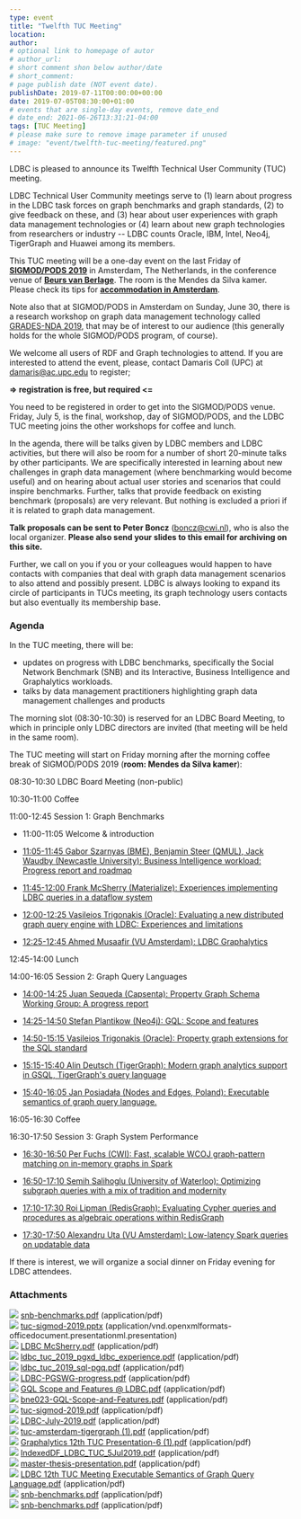 ```yaml
---
type: event
title: "Twelfth TUC Meeting"
location: 
author: 
# optional link to homepage of autor
# author_url: 
# short comment shon below author/date
# short_comment:
# page publish date (NOT event date).
publishDate: 2019-07-11T00:00:00+00:00
date: 2019-07-05T08:30:00+01:00
# events that are single-day events, remove date_end
# date_end: 2021-06-26T13:31:21-04:00
tags: [TUC Meeting]
# please make sure to remove image parameter if unused
# image: "event/twelfth-tuc-meeting/featured.png"
---
```


LDBC is pleased to announce its Twelfth Technical User Community (TUC) meeting. 

LDBC Technical User Community meetings serve to (1) learn about progress
in the LDBC task forces on graph benchmarks and graph standards, (2) to
give feedback on these, and (3) hear about user experiences with graph
data management technologies or (4) learn about new graph technologies
from researchers or industry -- LDBC counts Oracle, IBM, Intel, Neo4j,
TigerGraph and Huawei among its members.

This TUC meeting will be a one-day event on the last Friday
of **[SIGMOD/PODS 2019](https://sigmod2019.org/)** in
Amsterdam, The Netherlands, in the conference venue of **[Beurs van Berlage](http://sigmod2019.org/conf_venue)**. The room is the Mendes da Silva kamer. Please check its tips for **[accommodation in Amsterdam](http://sigmod2019.org/accommodation)**.

Note also that at SIGMOD/PODS in Amsterdam on Sunday, June 30, there is a research workshop on graph data management technology called [GRADES-NDA 2019](https://sites.google.com/site/gradesnda2019), that
may be of interest to our audience (this generally holds for the whole
SIGMOD/PODS program, of course).

We welcome all users of RDF and Graph technologies to attend. If you are
interested to attend the event, please, contact Damaris Coll (UPC)
at <damaris@ac.upc.edu> to register;

**=\> registration is free, but required \<=**

You need to be registered in order to get into the SIGMOD/PODS venue.
Friday, July 5, is the final, workshop, day of SIGMOD/PODS, and the LDBC
TUC meeting joins the other workshops for coffee and lunch.

In the agenda, there will be talks given by LDBC members and LDBC
activities, but there will also be room for a number of short 20-minute
talks by other participants. We are specifically interested in learning
about new challenges in graph data management (where benchmarking would
become useful) and on hearing about actual user stories and scenarios
that could inspire benchmarks. Further, talks that provide feedback on
existing benchmark (proposals) are very relevant. But nothing is
excluded a priori if it is related to graph data management.

**Talk proposals can be sent to Peter Boncz** (boncz@cwi.nl), who is
also the local organizer. **Please also send your slides to this email
for archiving on this site.**

Further, we call on you if you or your colleagues would happen to have
contacts with companies that deal with graph data management scenarios
to also attend and possibly present. LDBC is always looking to expand
its circle of participants in TUCs meeting, its graph technology users
contacts but also eventually its membership base.

### Agenda

In the TUC meeting, there will be:

-   updates on progress with LDBC benchmarks, specifically the Social
    Network Benchmark (SNB) and its Interactive, Business Intelligence
    and Graphalytics workloads.
-   talks by data management practitioners highlighting graph data
    management challenges and products

The morning slot (08:30-10:30) is reserved for an LDBC Board Meeting, to
which in principle only LDBC directors are invited (that meeting will be
held in the same room).

The  TUC meeting will start on Friday morning after the morning coffee
break of SIGMOD/PODS 2019 (**room: Mendes da Silva kamer**):

08:30-10:30 LDBC Board Meeting (non-public)

10:30-11:00 Coffee

11:00-12:45 Session 1: Graph Benchmarks

-   11:00-11:05 Welcome & introduction

-   [11:05-11:45 Gabor Szarnyas (BME), Benjamin Steer (QMUL), Jack
    Waudby (Newcastle University): Business Intelligence workload:
    Progress report and roadmap](attachments/106233859/112230404.pdf)
    

-   [11:45-12:00 Frank McSherry (Materialize): Experiences implementing
    LDBC queries in a dataflow system](attachments/106233859/111706117.pdf)

-   [12:00-12:25 Vasileios Trigonakis (Oracle): Evaluating a new
    distributed graph query engine with LDBC: Experiences and
    limitations](attachments/106233859/111706118.pdf)

-   [12:25-12:45 Ahmed Musaafir (VU Amsterdam): LDBC Graphalytics](attachments/106233859/111706130.pdf)

12:45-14:00 Lunch

14:00-16:05 Session 2: Graph Query Languages

-   [14:00-14:25 Juan Sequeda (Capsenta): Property Graph Schema Working
    Group: A progress report](attachments/106233859/111706120.pdf)

-   [14:25-14:50 Stefan Plantikow (Neo4j): GQL: Scope and
    features](attachments/106233859/111706121.pdf)

-   [14:50-15:15 Vasileios Trigonakis (Oracle): Property graph extensions
    for the SQL standard](attachments/106233859/111706119.pdf)

-   [15:15-15:40 Alin Deutsch (TigerGraph): Modern graph analytics support in GSQL, TigerGraph\'s query language](attachments/106233859/111706129.pdf)

-   [15:40-16:05 Jan Posiadała (Nodes and Edges, Poland): Executable
    semantics of graph query language.](attachments/106233859/112230401.pdf)

16:05-16:30 Coffee

16:30-17:50 Session 3: Graph System Performance

-   [16:30-16:50 Per Fuchs (CWI): Fast, scalable WCOJ
    graph-pattern matching on in-memory graphs in Spark](attachments/106233859/111968258.pdf)

-   [16:50-17:10 Semih Salihoglu (University of Waterloo): Optimizing
    subgraph queries with a mix of tradition and modernity](attachments/106233859/111706116.pptx)

-   [17:10-17:30 Roi Lipman (RedisGraph): Evaluating Cypher queries and
    procedures as algebraic operations within RedisGraph](attachments/106233859/111706128.pdf)

-   [17:30-17:50 Alexandru Uta (VU Amsterdam): Low-latency Spark queries
    on updatable data](attachments/106233859/111706133.pdf)

If there is interest, we will organize a social dinner on Friday evening
for LDBC attendees.

### Attachments

![](images/icons/bullet_blue.gif)
[snb-benchmarks.pdf](attachments/106233859/112230404.pdf)
(application/pdf)\
![](images/icons/bullet_blue.gif)
[tuc-sigmod-2019.pptx](attachments/106233859/111706116.pptx)
(application/vnd.openxmlformats-officedocument.presentationml.presentation)\
![](images/icons/bullet_blue.gif) [LDBC
McSherry.pdf](attachments/106233859/111706117.pdf) (application/pdf)\
![](images/icons/bullet_blue.gif)
[ldbc\_tuc\_2019\_pgxd\_ldbc\_experience.pdf](attachments/106233859/111706118.pdf)
(application/pdf)\
![](images/icons/bullet_blue.gif)
[ldbc\_tuc\_2019\_sql-pgq.pdf](attachments/106233859/111706119.pdf)
(application/pdf)\
![](images/icons/bullet_blue.gif)
[LDBC-PGSWG-progress.pdf](attachments/106233859/111706120.pdf)
(application/pdf)\
![](images/icons/bullet_blue.gif) [GQL Scope and
Features @ LDBC.pdf](attachments/106233859/111706121.pdf)
(application/pdf)\
![](images/icons/bullet_blue.gif)
[bne023-GQL-Scope-and-Features.pdf](attachments/106233859/111706122.pdf)
(application/pdf)\
![](images/icons/bullet_blue.gif)
[tuc-sigmod-2019.pdf](attachments/106233859/111706124.pdf)
(application/pdf)\
![](images/icons/bullet_blue.gif)
[LDBC-July-2019.pdf](attachments/106233859/111706128.pdf)
(application/pdf)\
![](images/icons/bullet_blue.gif)
[tuc-amsterdam-tigergraph (1).pdf](attachments/106233859/111706129.pdf)
(application/pdf)\
![](images/icons/bullet_blue.gif) [Graphalytics
12th TUC Presentation-6 (1).pdf](attachments/106233859/111706130.pdf)
(application/pdf)\
![](images/icons/bullet_blue.gif)
[IndexedDF\_LDBC\_TUC\_5Jul2019.pdf](attachments/106233859/111706133.pdf)
(application/pdf)\
![](images/icons/bullet_blue.gif)
[master-thesis-presentation.pdf](attachments/106233859/111968258.pdf)
(application/pdf)\
![](images/icons/bullet_blue.gif) [LDBC 12th TUC
Meeting Executable Semantics of Graph Query
Language.pdf](attachments/106233859/112230401.pdf) (application/pdf)\
![](images/icons/bullet_blue.gif)
[snb-benchmarks.pdf](attachments/106233859/112361473.pdf)
(application/pdf)\
![](images/icons/bullet_blue.gif)
[snb-benchmarks.pdf](attachments/106233859/111706115.pdf)
(application/pdf)
